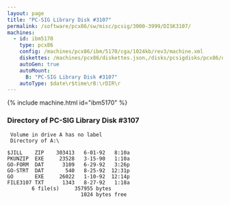 ```yaml
---
layout: page
title: "PC-SIG Library Disk #3107"
permalink: /software/pcx86/sw/misc/pcsig/3000-3999/DISK3107/
machines:
  - id: ibm5170
    type: pcx86
    config: /machines/pcx86/ibm/5170/cga/1024kb/rev3/machine.xml
    diskettes: /machines/pcx86/diskettes.json,/disks/pcsigdisks/pcx86/diskettes.json
    autoGen: true
    autoMount:
      B: "PC-SIG Library Disk #3107"
    autoType: $date\r$time\rB:\rDIR\r
---
```


{% include machine.html id="ibm5170" %}

### Directory of PC-SIG Library Disk #3107

     Volume in drive A has no label
     Directory of A:\

    $JILL    ZIP    303413   6-01-92   8:10a
    PKUNZIP  EXE     23528   3-15-90   1:10a
    GO-FORM  DAT      3109   6-29-92   3:26p
    GO-STRT  DAT       540   8-25-92  12:31p
    GO       EXE     26022   1-10-92  12:14p
    FILE3107 TXT      1343   8-27-92   1:18a
            6 file(s)     357955 bytes
                            1024 bytes free
